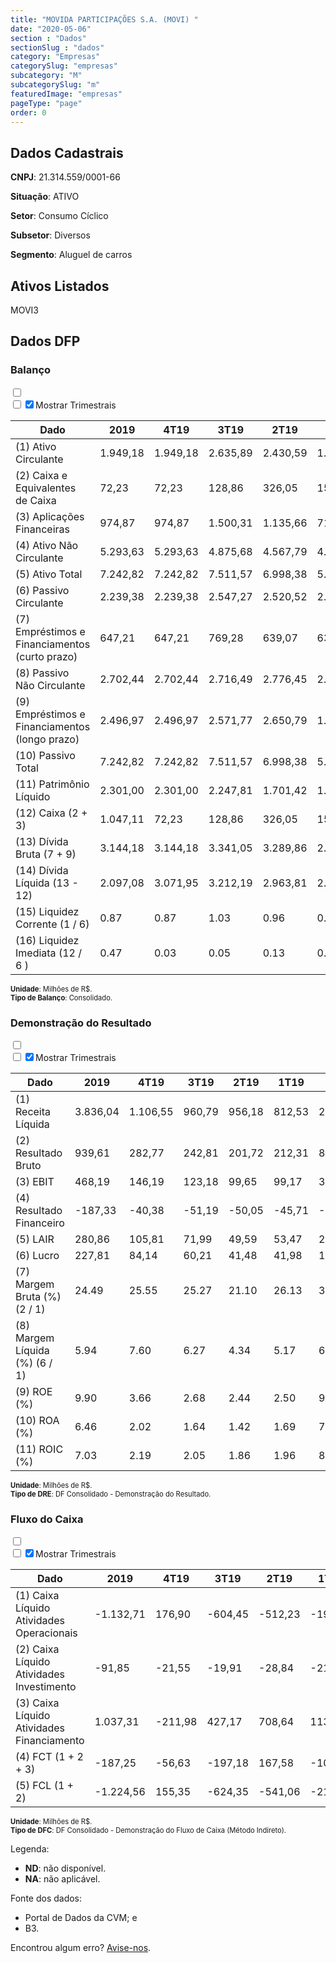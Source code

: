 ```yaml
---  
title: "MOVIDA PARTICIPAÇÕES S.A. (MOVI) "  
date: "2020-05-06"  
section : "Dados"  
sectionSlug : "dados"  
category: "Empresas"  
categorySlug: "empresas"  
subcategory: "M"  
subcategorySlug: "m"  
featuredImage: "empresas"  
pageType: "page"  
order: 0  
---
```



## Dados Cadastrais


**CNPJ**: 21.314.559/0001-66

**Situação**: ATIVO

**Setor**: Consumo Cíclico

**Subsetor**: Diversos

**Segmento**: Aluguel de carros


## Ativos Listados


MOVI3 


## Dados DFP

### Balanço
  
<input type='checkbox' class='toggleCommand' id='toggleBalanco' name='toggleBalanco'>  
<div class='filter-group-balanco'>  
<div class='check_button_balanco'>  
<label for='toggleBalanco'>  
<input type='checkbox' data-filter-col='trimBalanco'><input type='checkbox' data-filter-col='trimBalanco' checked><span>Mostrar Trimestrais</span>  
</label>  
</div>  
</div>  
<div class='overflow balancoTableWrapper'>  
<table class='balancoTable'>  
<thead>  
<tr>  
<th class='dataHeader fixedLeftColumn'>Dado</th>  
<th>2019</th>  
<th class='trimHeader' data-col='trimBalanco'>4T19</th>  
<th class='trimHeader' data-col='trimBalanco'>3T19</th>  
<th class='trimHeader' data-col='trimBalanco'>2T19</th>  
<th class='trimHeader' data-col='trimBalanco'>1T19</th>  
<th>2018</th>  
<th class='trimHeader' data-col='trimBalanco'>4T18</th>  
<th class='trimHeader' data-col='trimBalanco'>3T18</th>  
<th class='trimHeader' data-col='trimBalanco'>2T18</th>  
<th class='trimHeader' data-col='trimBalanco'>1T18</th>  
<th>2017</th>  
<th class='trimHeader' data-col='trimBalanco'>4T17</th>  
<th class='trimHeader' data-col='trimBalanco'>3T17</th>  
<th class='trimHeader' data-col='trimBalanco'>2T17</th>  
<th class='trimHeader' data-col='trimBalanco'>1T17</th>  
<th>2016</th>  
<th class='trimHeader' data-col='trimBalanco'>4T16</th>  
<th class='trimHeader' data-col='trimBalanco'>3T16</th>  
<th class='trimHeader' data-col='trimBalanco'>2T16</th>  
<th class='trimHeader' data-col='trimBalanco'>1T16</th>  
<th>2015</th>  
<th class='trimHeader' data-col='trimBalanco'>4T15</th>  
<th class='trimHeader' data-col='trimBalanco'>3T15</th>  
<th class='trimHeader' data-col='trimBalanco'>2T15</th>  
<th class='trimHeader' data-col='trimBalanco'>1T15</th>  
<th>2014</th>  
<th class='trimHeader' data-col='trimBalanco'>4T14</th>  
<th class='trimHeader' data-col='trimBalanco'>3T14</th>  
<th class='trimHeader' data-col='trimBalanco'>2T14</th>  
<th class='trimHeader' data-col='trimBalanco'>1T14</th>  
</tr>  
</thead>  
<tbody>  
<tr class='trContaAtivo'>  
<td class='leftAlignCell rowDescription fixedLeftColumn'>(1) Ativo Circulante</td>  
<td>1.949,18</td>  
<td data-col='trimBalanco' class='trimData'>1.949,18</td>  
<td data-col='trimBalanco' class='trimData'>2.635,89</td>  
<td data-col='trimBalanco' class='trimData'>2.430,59</td>  
<td data-col='trimBalanco' class='trimData'>1.759,67</td>  
<td>1.435,94</td>  
<td data-col='trimBalanco' class='trimData'>1.435,94</td>  
<td data-col='trimBalanco' class='trimData'>1.435,94</td>  
<td data-col='trimBalanco' class='trimData'>1.435,94</td>  
<td data-col='trimBalanco' class='trimData'>1.435,94</td>  
<td>1.161,34</td>  
<td data-col='trimBalanco' class='trimData'>1.161,34</td>  
<td data-col='trimBalanco' class='trimData'>1.161,34</td>  
<td data-col='trimBalanco' class='trimData'>1.161,34</td>  
<td data-col='trimBalanco' class='trimData'>1.062,26</td>  
<td>565,34</td>  
<td data-col='trimBalanco' class='trimData'>565,34</td>  
<td data-col='trimBalanco' class='trimData'>637,42</td>  
<td data-col='trimBalanco' class='trimData'>581,03</td>  
<td data-col='trimBalanco' class='trimData'>565,34</td>  
<td>782,05</td>  
<td data-col='trimBalanco' class='trimData'>777,77</td>  
<td data-col='trimBalanco' class='trimData'>782,05</td>  
<td data-col='trimBalanco' class='trimData'>777,77</td>  
<td data-col='trimBalanco' class='trimData'>283,31</td>  
<td>222,59</td>  
<td data-col='trimBalanco' class='trimData'>222,59</td>  
<td data-col='trimBalanco' class='trimData'>240,43</td>  
<td data-col='trimBalanco' class='trimData'>240,43</td>  
<td data-col='trimBalanco' class='trimData'>240,43</td>  
</tr>  
<tr class='trContaAtivo'>  
<td class='leftAlignCell rowDescription fixedLeftColumn'>(2) Caixa e Equivalentes de Caixa</td>  
<td>72,23</td>  
<td data-col='trimBalanco' class='trimData'>72,23</td>  
<td data-col='trimBalanco' class='trimData'>128,86</td>  
<td data-col='trimBalanco' class='trimData'>326,05</td>  
<td data-col='trimBalanco' class='trimData'>158,46</td>  
<td>259,48</td>  
<td data-col='trimBalanco' class='trimData'>259,48</td>  
<td data-col='trimBalanco' class='trimData'>259,48</td>  
<td data-col='trimBalanco' class='trimData'>259,48</td>  
<td data-col='trimBalanco' class='trimData'>259,48</td>  
<td>411,38</td>  
<td data-col='trimBalanco' class='trimData'>411,38</td>  
<td data-col='trimBalanco' class='trimData'>411,38</td>  
<td data-col='trimBalanco' class='trimData'>411,38</td>  
<td data-col='trimBalanco' class='trimData'>196,76</td>  
<td>53,58</td>  
<td data-col='trimBalanco' class='trimData'>53,58</td>  
<td data-col='trimBalanco' class='trimData'>65,35</td>  
<td data-col='trimBalanco' class='trimData'>73,02</td>  
<td data-col='trimBalanco' class='trimData'>53,58</td>  
<td>460,58</td>  
<td data-col='trimBalanco' class='trimData'>460,58</td>  
<td data-col='trimBalanco' class='trimData'>460,58</td>  
<td data-col='trimBalanco' class='trimData'>460,58</td>  
<td data-col='trimBalanco' class='trimData'>20,31</td>  
<td>15,54</td>  
<td data-col='trimBalanco' class='trimData'>15,54</td>  
<td data-col='trimBalanco' class='trimData'>15,54</td>  
<td data-col='trimBalanco' class='trimData'>15,54</td>  
<td data-col='trimBalanco' class='trimData'>15,54</td>  
</tr>  
<tr class='trContaAtivo'>  
<td class='leftAlignCell rowDescription fixedLeftColumn'>(3) Aplicações Financeiras</td>  
<td>974,87</td>  
<td data-col='trimBalanco' class='trimData'>974,87</td>  
<td data-col='trimBalanco' class='trimData'>1.500,31</td>  
<td data-col='trimBalanco' class='trimData'>1.135,66</td>  
<td data-col='trimBalanco' class='trimData'>711,20</td>  
<td>552,67</td>  
<td data-col='trimBalanco' class='trimData'>552,67</td>  
<td data-col='trimBalanco' class='trimData'>552,67</td>  
<td data-col='trimBalanco' class='trimData'>552,67</td>  
<td data-col='trimBalanco' class='trimData'>552,67</td>  
<td>372,23</td>  
<td data-col='trimBalanco' class='trimData'>372,23</td>  
<td data-col='trimBalanco' class='trimData'>372,23</td>  
<td data-col='trimBalanco' class='trimData'>372,23</td>  
<td data-col='trimBalanco' class='trimData'>379,53</td>  
<td>69,94</td>  
<td data-col='trimBalanco' class='trimData'>69,94</td>  
<td data-col='trimBalanco' class='trimData'>77,86</td>  
<td data-col='trimBalanco' class='trimData'>52,76</td>  
<td data-col='trimBalanco' class='trimData'>69,94</td>  
<td>23,34</td>  
<td data-col='trimBalanco' class='trimData'>23,34</td>  
<td data-col='trimBalanco' class='trimData'>23,34</td>  
<td data-col='trimBalanco' class='trimData'>23,34</td>  
<td data-col='trimBalanco' class='trimData'>32,18</td>  
<td>47,77</td>  
<td data-col='trimBalanco' class='trimData'>47,77</td>  
<td data-col='trimBalanco' class='trimData'>47,77</td>  
<td data-col='trimBalanco' class='trimData'>47,77</td>  
<td data-col='trimBalanco' class='trimData'>47,77</td>  
</tr>  
<tr class='trContaAtivo'>  
<td class='leftAlignCell rowDescription fixedLeftColumn'>(4) Ativo Não Circulante</td>  
<td>5.293,63</td>  
<td data-col='trimBalanco' class='trimData'>5.293,63</td>  
<td data-col='trimBalanco' class='trimData'>4.875,68</td>  
<td data-col='trimBalanco' class='trimData'>4.567,79</td>  
<td data-col='trimBalanco' class='trimData'>4.119,12</td>  
<td>3.756,36</td>  
<td data-col='trimBalanco' class='trimData'>3.756,36</td>  
<td data-col='trimBalanco' class='trimData'>3.756,36</td>  
<td data-col='trimBalanco' class='trimData'>3.756,36</td>  
<td data-col='trimBalanco' class='trimData'>3.756,36</td>  
<td>2.845,13</td>  
<td data-col='trimBalanco' class='trimData'>2.845,13</td>  
<td data-col='trimBalanco' class='trimData'>2.845,13</td>  
<td data-col='trimBalanco' class='trimData'>2.845,13</td>  
<td data-col='trimBalanco' class='trimData'>2.251,38</td>  
<td>2.224,38</td>  
<td data-col='trimBalanco' class='trimData'>2.224,38</td>  
<td data-col='trimBalanco' class='trimData'>1.926,14</td>  
<td data-col='trimBalanco' class='trimData'>1.901,09</td>  
<td data-col='trimBalanco' class='trimData'>2.224,38</td>  
<td>1.836,56</td>  
<td data-col='trimBalanco' class='trimData'>1.840,84</td>  
<td data-col='trimBalanco' class='trimData'>1.836,56</td>  
<td data-col='trimBalanco' class='trimData'>1.840,84</td>  
<td data-col='trimBalanco' class='trimData'>1.141,30</td>  
<td>1.132,57</td>  
<td data-col='trimBalanco' class='trimData'>1.132,57</td>  
<td data-col='trimBalanco' class='trimData'>1.132,57</td>  
<td data-col='trimBalanco' class='trimData'>1.132,57</td>  
<td data-col='trimBalanco' class='trimData'>1.132,57</td>  
</tr>  
<tr class='trContaAtivo'>  
<td class='leftAlignCell rowDescription fixedLeftColumn'>(5) Ativo Total</td>  
<td>7.242,82</td>  
<td data-col='trimBalanco' class='trimData'>7.242,82</td>  
<td data-col='trimBalanco' class='trimData'>7.511,57</td>  
<td data-col='trimBalanco' class='trimData'>6.998,38</td>  
<td data-col='trimBalanco' class='trimData'>5.878,79</td>  
<td>5.192,30</td>  
<td data-col='trimBalanco' class='trimData'>5.192,30</td>  
<td data-col='trimBalanco' class='trimData'>5.192,30</td>  
<td data-col='trimBalanco' class='trimData'>5.192,30</td>  
<td data-col='trimBalanco' class='trimData'>5.192,30</td>  
<td>4.006,47</td>  
<td data-col='trimBalanco' class='trimData'>4.006,47</td>  
<td data-col='trimBalanco' class='trimData'>4.006,47</td>  
<td data-col='trimBalanco' class='trimData'>4.006,47</td>  
<td data-col='trimBalanco' class='trimData'>3.313,64</td>  
<td>2.789,71</td>  
<td data-col='trimBalanco' class='trimData'>2.789,71</td>  
<td data-col='trimBalanco' class='trimData'>2.563,57</td>  
<td data-col='trimBalanco' class='trimData'>2.482,12</td>  
<td data-col='trimBalanco' class='trimData'>2.789,71</td>  
<td>2.618,61</td>  
<td data-col='trimBalanco' class='trimData'>2.618,61</td>  
<td data-col='trimBalanco' class='trimData'>2.618,61</td>  
<td data-col='trimBalanco' class='trimData'>2.618,61</td>  
<td data-col='trimBalanco' class='trimData'>1.424,62</td>  
<td>1.355,16</td>  
<td data-col='trimBalanco' class='trimData'>1.355,16</td>  
<td data-col='trimBalanco' class='trimData'>1.373,00</td>  
<td data-col='trimBalanco' class='trimData'>1.373,00</td>  
<td data-col='trimBalanco' class='trimData'>1.373,00</td>  
</tr>  
<tr class='trContaPassivo'>  
<td class='leftAlignCell rowDescription fixedLeftColumn'>(6) Passivo Circulante</td>  
<td>2.239,38</td>  
<td data-col='trimBalanco' class='trimData'>2.239,38</td>  
<td data-col='trimBalanco' class='trimData'>2.547,27</td>  
<td data-col='trimBalanco' class='trimData'>2.520,52</td>  
<td data-col='trimBalanco' class='trimData'>2.193,00</td>  
<td>1.642,88</td>  
<td data-col='trimBalanco' class='trimData'>1.642,88</td>  
<td data-col='trimBalanco' class='trimData'>1.642,88</td>  
<td data-col='trimBalanco' class='trimData'>1.642,88</td>  
<td data-col='trimBalanco' class='trimData'>1.642,88</td>  
<td>1.615,78</td>  
<td data-col='trimBalanco' class='trimData'>1.615,78</td>  
<td data-col='trimBalanco' class='trimData'>1.615,78</td>  
<td data-col='trimBalanco' class='trimData'>1.615,78</td>  
<td data-col='trimBalanco' class='trimData'>1.399,69</td>  
<td>1.497,20</td>  
<td data-col='trimBalanco' class='trimData'>1.497,20</td>  
<td data-col='trimBalanco' class='trimData'>1.244,92</td>  
<td data-col='trimBalanco' class='trimData'>1.026,66</td>  
<td data-col='trimBalanco' class='trimData'>1.497,20</td>  
<td>1.130,40</td>  
<td data-col='trimBalanco' class='trimData'>1.117,34</td>  
<td data-col='trimBalanco' class='trimData'>1.130,40</td>  
<td data-col='trimBalanco' class='trimData'>1.117,34</td>  
<td data-col='trimBalanco' class='trimData'>510,78</td>  
<td>554,24</td>  
<td data-col='trimBalanco' class='trimData'>554,24</td>  
<td data-col='trimBalanco' class='trimData'>572,08</td>  
<td data-col='trimBalanco' class='trimData'>572,08</td>  
<td data-col='trimBalanco' class='trimData'>572,08</td>  
</tr>  
<tr class='trContaPassivo'>  
<td class='leftAlignCell rowDescription fixedLeftColumn'>(7) Empréstimos e Financiamentos (curto prazo)</td>  
<td>647,21</td>  
<td data-col='trimBalanco' class='trimData'>647,21</td>  
<td data-col='trimBalanco' class='trimData'>769,28</td>  
<td data-col='trimBalanco' class='trimData'>639,07</td>  
<td data-col='trimBalanco' class='trimData'>637,17</td>  
<td>483,38</td>  
<td data-col='trimBalanco' class='trimData'>483,38</td>  
<td data-col='trimBalanco' class='trimData'>483,38</td>  
<td data-col='trimBalanco' class='trimData'>483,38</td>  
<td data-col='trimBalanco' class='trimData'>483,38</td>  
<td>823,63</td>  
<td data-col='trimBalanco' class='trimData'>823,63</td>  
<td data-col='trimBalanco' class='trimData'>823,63</td>  
<td data-col='trimBalanco' class='trimData'>823,63</td>  
<td data-col='trimBalanco' class='trimData'>611,97</td>  
<td>511,16</td>  
<td data-col='trimBalanco' class='trimData'>511,16</td>  
<td data-col='trimBalanco' class='trimData'>590,67</td>  
<td data-col='trimBalanco' class='trimData'>403,16</td>  
<td data-col='trimBalanco' class='trimData'>511,16</td>  
<td>715,51</td>  
<td data-col='trimBalanco' class='trimData'>702,44</td>  
<td data-col='trimBalanco' class='trimData'>715,51</td>  
<td data-col='trimBalanco' class='trimData'>702,44</td>  
<td data-col='trimBalanco' class='trimData'>81,92</td>  
<td>384,46</td>  
<td data-col='trimBalanco' class='trimData'>384,46</td>  
<td data-col='trimBalanco' class='trimData'>75,81</td>  
<td data-col='trimBalanco' class='trimData'>75,81</td>  
<td data-col='trimBalanco' class='trimData'>75,81</td>  
</tr>  
<tr class='trContaPassivo'>  
<td class='leftAlignCell rowDescription fixedLeftColumn'>(8) Passivo Não Circulante</td>  
<td>2.702,44</td>  
<td data-col='trimBalanco' class='trimData'>2.702,44</td>  
<td data-col='trimBalanco' class='trimData'>2.716,49</td>  
<td data-col='trimBalanco' class='trimData'>2.776,45</td>  
<td data-col='trimBalanco' class='trimData'>2.004,97</td>  
<td>1.890,58</td>  
<td data-col='trimBalanco' class='trimData'>1.890,58</td>  
<td data-col='trimBalanco' class='trimData'>1.890,58</td>  
<td data-col='trimBalanco' class='trimData'>1.890,58</td>  
<td data-col='trimBalanco' class='trimData'>1.890,58</td>  
<td>1.105,85</td>  
<td data-col='trimBalanco' class='trimData'>1.105,85</td>  
<td data-col='trimBalanco' class='trimData'>1.105,85</td>  
<td data-col='trimBalanco' class='trimData'>1.105,85</td>  
<td data-col='trimBalanco' class='trimData'>665,05</td>  
<td>570,75</td>  
<td data-col='trimBalanco' class='trimData'>570,75</td>  
<td data-col='trimBalanco' class='trimData'>559,33</td>  
<td data-col='trimBalanco' class='trimData'>679,68</td>  
<td data-col='trimBalanco' class='trimData'>570,75</td>  
<td>693,72</td>  
<td data-col='trimBalanco' class='trimData'>706,78</td>  
<td data-col='trimBalanco' class='trimData'>693,72</td>  
<td data-col='trimBalanco' class='trimData'>706,78</td>  
<td data-col='trimBalanco' class='trimData'>196,60</td>  
<td>173,04</td>  
<td data-col='trimBalanco' class='trimData'>173,04</td>  
<td data-col='trimBalanco' class='trimData'>173,04</td>  
<td data-col='trimBalanco' class='trimData'>173,04</td>  
<td data-col='trimBalanco' class='trimData'>173,04</td>  
</tr>  
<tr class='trContaPassivo'>  
<td class='leftAlignCell rowDescription fixedLeftColumn'>(9) Empréstimos e Financiamentos (longo prazo)</td>  
<td>2.496,97</td>  
<td data-col='trimBalanco' class='trimData'>2.496,97</td>  
<td data-col='trimBalanco' class='trimData'>2.571,77</td>  
<td data-col='trimBalanco' class='trimData'>2.650,79</td>  
<td data-col='trimBalanco' class='trimData'>1.887,60</td>  
<td>1.782,55</td>  
<td data-col='trimBalanco' class='trimData'>1.782,55</td>  
<td data-col='trimBalanco' class='trimData'>1.782,55</td>  
<td data-col='trimBalanco' class='trimData'>1.782,55</td>  
<td data-col='trimBalanco' class='trimData'>1.782,55</td>  
<td>1.037,41</td>  
<td data-col='trimBalanco' class='trimData'>1.037,41</td>  
<td data-col='trimBalanco' class='trimData'>1.037,41</td>  
<td data-col='trimBalanco' class='trimData'>1.037,41</td>  
<td data-col='trimBalanco' class='trimData'>615,41</td>  
<td>529,03</td>  
<td data-col='trimBalanco' class='trimData'>529,03</td>  
<td data-col='trimBalanco' class='trimData'>512,91</td>  
<td data-col='trimBalanco' class='trimData'>526,70</td>  
<td data-col='trimBalanco' class='trimData'>529,03</td>  
<td>558,50</td>  
<td data-col='trimBalanco' class='trimData'>557,38</td>  
<td data-col='trimBalanco' class='trimData'>558,50</td>  
<td data-col='trimBalanco' class='trimData'>557,38</td>  
<td data-col='trimBalanco' class='trimData'>174,42</td>  
<td>155,91</td>  
<td data-col='trimBalanco' class='trimData'>155,91</td>  
<td data-col='trimBalanco' class='trimData'>155,91</td>  
<td data-col='trimBalanco' class='trimData'>155,91</td>  
<td data-col='trimBalanco' class='trimData'>155,91</td>  
</tr>  
<tr class='trContaPassivo'>  
<td class='leftAlignCell rowDescription fixedLeftColumn'>(10) Passivo Total</td>  
<td>7.242,82</td>  
<td data-col='trimBalanco' class='trimData'>7.242,82</td>  
<td data-col='trimBalanco' class='trimData'>7.511,57</td>  
<td data-col='trimBalanco' class='trimData'>6.998,38</td>  
<td data-col='trimBalanco' class='trimData'>5.878,79</td>  
<td>5.192,30</td>  
<td data-col='trimBalanco' class='trimData'>5.192,30</td>  
<td data-col='trimBalanco' class='trimData'>5.192,30</td>  
<td data-col='trimBalanco' class='trimData'>5.192,30</td>  
<td data-col='trimBalanco' class='trimData'>5.192,30</td>  
<td>4.006,47</td>  
<td data-col='trimBalanco' class='trimData'>4.006,47</td>  
<td data-col='trimBalanco' class='trimData'>4.006,47</td>  
<td data-col='trimBalanco' class='trimData'>4.006,47</td>  
<td data-col='trimBalanco' class='trimData'>3.313,64</td>  
<td>2.789,71</td>  
<td data-col='trimBalanco' class='trimData'>2.789,71</td>  
<td data-col='trimBalanco' class='trimData'>2.563,57</td>  
<td data-col='trimBalanco' class='trimData'>2.482,12</td>  
<td data-col='trimBalanco' class='trimData'>2.789,71</td>  
<td>2.618,61</td>  
<td data-col='trimBalanco' class='trimData'>2.618,61</td>  
<td data-col='trimBalanco' class='trimData'>2.618,61</td>  
<td data-col='trimBalanco' class='trimData'>2.618,61</td>  
<td data-col='trimBalanco' class='trimData'>1.424,62</td>  
<td>1.355,16</td>  
<td data-col='trimBalanco' class='trimData'>1.355,16</td>  
<td data-col='trimBalanco' class='trimData'>1.373,00</td>  
<td data-col='trimBalanco' class='trimData'>1.373,00</td>  
<td data-col='trimBalanco' class='trimData'>1.373,00</td>  
</tr>  
<tr class='trContaPassivo'>  
<td class='leftAlignCell rowDescription fixedLeftColumn'>(11) Patrimônio Líquido</td>  
<td>2.301,00</td>  
<td data-col='trimBalanco' class='trimData'>2.301,00</td>  
<td data-col='trimBalanco' class='trimData'>2.247,81</td>  
<td data-col='trimBalanco' class='trimData'>1.701,42</td>  
<td data-col='trimBalanco' class='trimData'>1.680,83</td>  
<td>1.658,84</td>  
<td data-col='trimBalanco' class='trimData'>1.658,84</td>  
<td data-col='trimBalanco' class='trimData'>1.658,84</td>  
<td data-col='trimBalanco' class='trimData'>1.658,84</td>  
<td data-col='trimBalanco' class='trimData'>1.658,84</td>  
<td>1.284,84</td>  
<td data-col='trimBalanco' class='trimData'>1.284,84</td>  
<td data-col='trimBalanco' class='trimData'>1.284,84</td>  
<td data-col='trimBalanco' class='trimData'>1.284,84</td>  
<td data-col='trimBalanco' class='trimData'>1.248,90</td>  
<td>721,76</td>  
<td data-col='trimBalanco' class='trimData'>721,76</td>  
<td data-col='trimBalanco' class='trimData'>759,32</td>  
<td data-col='trimBalanco' class='trimData'>775,78</td>  
<td data-col='trimBalanco' class='trimData'>721,76</td>  
<td>794,49</td>  
<td data-col='trimBalanco' class='trimData'>794,49</td>  
<td data-col='trimBalanco' class='trimData'>794,49</td>  
<td data-col='trimBalanco' class='trimData'>794,49</td>  
<td data-col='trimBalanco' class='trimData'>717,24</td>  
<td>627,88</td>  
<td data-col='trimBalanco' class='trimData'>627,88</td>  
<td data-col='trimBalanco' class='trimData'>627,88</td>  
<td data-col='trimBalanco' class='trimData'>627,88</td>  
<td data-col='trimBalanco' class='trimData'>627,88</td>  
</tr>  
<tr>  
<td class='leftAlignCell rowDescription fixedLeftColumn'>(12) Caixa (2 + 3)</td>  
<td class='positiveNumber'>1.047,11</td>  
<td class='positiveNumber trimData' data-col='trimBalanco'>72,23</td>  
<td class='positiveNumber trimData' data-col='trimBalanco'>128,86</td>  
<td class='positiveNumber trimData' data-col='trimBalanco'>326,05</td>  
<td class='positiveNumber trimData' data-col='trimBalanco'>158,46</td>  
<td class='positiveNumber'>812,15</td>  
<td class='positiveNumber trimData' data-col='trimBalanco'>259,48</td>  
<td class='positiveNumber trimData' data-col='trimBalanco'>259,48</td>  
<td class='positiveNumber trimData' data-col='trimBalanco'>259,48</td>  
<td class='positiveNumber trimData' data-col='trimBalanco'>259,48</td>  
<td class='positiveNumber'>783,61</td>  
<td class='positiveNumber trimData' data-col='trimBalanco'>411,38</td>  
<td class='positiveNumber trimData' data-col='trimBalanco'>411,38</td>  
<td class='positiveNumber trimData' data-col='trimBalanco'>411,38</td>  
<td class='positiveNumber trimData' data-col='trimBalanco'>196,76</td>  
<td class='positiveNumber'>123,51</td>  
<td class='positiveNumber trimData' data-col='trimBalanco'>53,58</td>  
<td class='positiveNumber trimData' data-col='trimBalanco'>65,35</td>  
<td class='positiveNumber trimData' data-col='trimBalanco'>73,02</td>  
<td class='positiveNumber trimData' data-col='trimBalanco'>53,58</td>  
<td class='positiveNumber'>483,92</td>  
<td class='positiveNumber trimData' data-col='trimBalanco'>460,58</td>  
<td class='positiveNumber trimData' data-col='trimBalanco'>460,58</td>  
<td class='positiveNumber trimData' data-col='trimBalanco'>460,58</td>  
<td class='positiveNumber trimData' data-col='trimBalanco'>20,31</td>  
<td class='positiveNumber'>63,31</td>  
<td class='positiveNumber trimData' data-col='trimBalanco'>15,54</td>  
<td class='positiveNumber trimData' data-col='trimBalanco'>15,54</td>  
<td class='positiveNumber trimData' data-col='trimBalanco'>15,54</td>  
<td class='positiveNumber trimData' data-col='trimBalanco'>15,54</td>  
</tr>  
<tr class='trDividaBruta'>  
<td class='leftAlignCell rowDescription fixedLeftColumn'>(13) Dívida Bruta (7 + 9)</td>  
<td class='negativeNumber'>3.144,18</td>  
<td class='negativeNumber trimData' data-col='trimBalanco'>3.144,18</td>  
<td class='negativeNumber trimData' data-col='trimBalanco'>3.341,05</td>  
<td class='negativeNumber trimData' data-col='trimBalanco'>3.289,86</td>  
<td class='negativeNumber trimData' data-col='trimBalanco'>2.524,77</td>  
<td class='negativeNumber'>2.265,93</td>  
<td class='negativeNumber trimData' data-col='trimBalanco'>2.265,93</td>  
<td class='negativeNumber trimData' data-col='trimBalanco'>2.265,93</td>  
<td class='negativeNumber trimData' data-col='trimBalanco'>2.265,93</td>  
<td class='negativeNumber trimData' data-col='trimBalanco'>2.265,93</td>  
<td class='negativeNumber'>1.861,04</td>  
<td class='negativeNumber trimData' data-col='trimBalanco'>1.861,04</td>  
<td class='negativeNumber trimData' data-col='trimBalanco'>1.861,04</td>  
<td class='negativeNumber trimData' data-col='trimBalanco'>1.861,04</td>  
<td class='negativeNumber trimData' data-col='trimBalanco'>1.227,39</td>  
<td class='negativeNumber'>1.040,19</td>  
<td class='negativeNumber trimData' data-col='trimBalanco'>1.040,19</td>  
<td class='negativeNumber trimData' data-col='trimBalanco'>1.103,58</td>  
<td class='negativeNumber trimData' data-col='trimBalanco'>929,86</td>  
<td class='negativeNumber trimData' data-col='trimBalanco'>1.040,19</td>  
<td class='negativeNumber'>1.274,01</td>  
<td class='negativeNumber trimData' data-col='trimBalanco'>1.259,82</td>  
<td class='negativeNumber trimData' data-col='trimBalanco'>1.274,01</td>  
<td class='negativeNumber trimData' data-col='trimBalanco'>1.259,82</td>  
<td class='negativeNumber trimData' data-col='trimBalanco'>256,35</td>  
<td class='negativeNumber'>540,37</td>  
<td class='negativeNumber trimData' data-col='trimBalanco'>540,37</td>  
<td class='negativeNumber trimData' data-col='trimBalanco'>231,72</td>  
<td class='negativeNumber trimData' data-col='trimBalanco'>231,72</td>  
<td class='negativeNumber trimData' data-col='trimBalanco'>231,72</td>  
</tr>  
<tr>  
<td class='leftAlignCell rowDescription fixedLeftColumn'>(14) Dívida Líquida  (13 - 12)</td>  
<td class='negativeNumber'>2.097,08</td>  
<td class='negativeNumber trimData' data-col='trimBalanco'>3.071,95</td>  
<td class='negativeNumber trimData' data-col='trimBalanco'>3.212,19</td>  
<td class='negativeNumber trimData' data-col='trimBalanco'>2.963,81</td>  
<td class='negativeNumber trimData' data-col='trimBalanco'>2.366,31</td>  
<td class='negativeNumber'>1.453,78</td>  
<td class='negativeNumber trimData' data-col='trimBalanco'>2.006,45</td>  
<td class='negativeNumber trimData' data-col='trimBalanco'>2.006,45</td>  
<td class='negativeNumber trimData' data-col='trimBalanco'>2.006,45</td>  
<td class='negativeNumber trimData' data-col='trimBalanco'>2.006,45</td>  
<td class='negativeNumber'>1.077,43</td>  
<td class='negativeNumber trimData' data-col='trimBalanco'>1.449,66</td>  
<td class='negativeNumber trimData' data-col='trimBalanco'>1.449,66</td>  
<td class='negativeNumber trimData' data-col='trimBalanco'>1.449,66</td>  
<td class='negativeNumber trimData' data-col='trimBalanco'>1.030,63</td>  
<td class='negativeNumber'>916,67</td>  
<td class='negativeNumber trimData' data-col='trimBalanco'>986,61</td>  
<td class='negativeNumber trimData' data-col='trimBalanco'>1.038,24</td>  
<td class='negativeNumber trimData' data-col='trimBalanco'>856,84</td>  
<td class='negativeNumber trimData' data-col='trimBalanco'>986,61</td>  
<td class='negativeNumber'>790,09</td>  
<td class='negativeNumber trimData' data-col='trimBalanco'>799,24</td>  
<td class='negativeNumber trimData' data-col='trimBalanco'>813,43</td>  
<td class='negativeNumber trimData' data-col='trimBalanco'>799,24</td>  
<td class='negativeNumber trimData' data-col='trimBalanco'>236,03</td>  
<td class='negativeNumber'>477,06</td>  
<td class='negativeNumber trimData' data-col='trimBalanco'>524,83</td>  
<td class='negativeNumber trimData' data-col='trimBalanco'>216,18</td>  
<td class='negativeNumber trimData' data-col='trimBalanco'>216,18</td>  
<td class='negativeNumber trimData' data-col='trimBalanco'>216,18</td>  
</tr>  
<tr>  
<td class='leftAlignCell rowDescription fixedLeftColumn'>(15) Liquidez Corrente (1 / 6)</td>  
<td>0.87</td>  
<td data-col='trimBalanco' class='trimData'>0.87</td>  
<td data-col='trimBalanco' class='trimData'>1.03</td>  
<td data-col='trimBalanco' class='trimData'>0.96</td>  
<td data-col='trimBalanco' class='trimData'>0.80</td>  
<td>0.87</td>  
<td data-col='trimBalanco' class='trimData'>0.87</td>  
<td data-col='trimBalanco' class='trimData'>0.87</td>  
<td data-col='trimBalanco' class='trimData'>0.87</td>  
<td data-col='trimBalanco' class='trimData'>0.87</td>  
<td>0.72</td>  
<td data-col='trimBalanco' class='trimData'>0.72</td>  
<td data-col='trimBalanco' class='trimData'>0.72</td>  
<td data-col='trimBalanco' class='trimData'>0.72</td>  
<td data-col='trimBalanco' class='trimData'>0.76</td>  
<td>0.38</td>  
<td data-col='trimBalanco' class='trimData'>0.38</td>  
<td data-col='trimBalanco' class='trimData'>0.51</td>  
<td data-col='trimBalanco' class='trimData'>0.57</td>  
<td data-col='trimBalanco' class='trimData'>0.38</td>  
<td>0.69</td>  
<td data-col='trimBalanco' class='trimData'>0.70</td>  
<td data-col='trimBalanco' class='trimData'>0.69</td>  
<td data-col='trimBalanco' class='trimData'>0.70</td>  
<td data-col='trimBalanco' class='trimData'>0.55</td>  
<td>0.40</td>  
<td data-col='trimBalanco' class='trimData'>0.40</td>  
<td data-col='trimBalanco' class='trimData'>0.42</td>  
<td data-col='trimBalanco' class='trimData'>0.42</td>  
<td data-col='trimBalanco' class='trimData'>0.42</td>  
</tr>  
<tr>  
<td class='leftAlignCell rowDescription fixedLeftColumn'>(16) Liquidez Imediata  (12 / 6 )</td>  
<td>0.47</td>  
<td data-col='trimBalanco' class='trimData'>0.03</td>  
<td data-col='trimBalanco' class='trimData'>0.05</td>  
<td data-col='trimBalanco' class='trimData'>0.13</td>  
<td data-col='trimBalanco' class='trimData'>0.07</td>  
<td>0.49</td>  
<td data-col='trimBalanco' class='trimData'>0.16</td>  
<td data-col='trimBalanco' class='trimData'>0.16</td>  
<td data-col='trimBalanco' class='trimData'>0.16</td>  
<td data-col='trimBalanco' class='trimData'>0.16</td>  
<td>0.48</td>  
<td data-col='trimBalanco' class='trimData'>0.25</td>  
<td data-col='trimBalanco' class='trimData'>0.25</td>  
<td data-col='trimBalanco' class='trimData'>0.25</td>  
<td data-col='trimBalanco' class='trimData'>0.14</td>  
<td>0.08</td>  
<td data-col='trimBalanco' class='trimData'>0.04</td>  
<td data-col='trimBalanco' class='trimData'>0.05</td>  
<td data-col='trimBalanco' class='trimData'>0.07</td>  
<td data-col='trimBalanco' class='trimData'>0.04</td>  
<td>0.43</td>  
<td data-col='trimBalanco' class='trimData'>0.41</td>  
<td data-col='trimBalanco' class='trimData'>0.41</td>  
<td data-col='trimBalanco' class='trimData'>0.41</td>  
<td data-col='trimBalanco' class='trimData'>0.04</td>  
<td>0.11</td>  
<td data-col='trimBalanco' class='trimData'>0.03</td>  
<td data-col='trimBalanco' class='trimData'>0.03</td>  
<td data-col='trimBalanco' class='trimData'>0.03</td>  
<td data-col='trimBalanco' class='trimData'>0.03</td>  
</tr>  
</tbody>  
</table>  
</div>  
<p style='font-size:0.7rem; margin:0px;'><strong>Unidade</strong>: Milhões de R$.</p>  
<p style='font-size:0.7rem; margin:0px;'><strong>Tipo de Balanço</strong>: Consolidado.</p>


### Demonstração do Resultado
  
<input type='checkbox' class='toggleCommand' id='toggleDRE' name='toggleDRE'>  
<div class='filter-group-dre'>  
<div class='check_button_dre'>  
<label for='toggleDRE'>  
<input type='checkbox' data-filter-col='trimDRE'><input type='checkbox' data-filter-col='trimDRE' checked><span>Mostrar Trimestrais</span>  
</label>  
</div>  
</div>  
<div class='overflow balancoTableWrapper'>  
<table class='balancoTable'>  
<thead>  
<tr>  
<th class='dataHeader fixedLeftColumn'>Dado</th>  
<th>2019</th>  
<th class='trimHeader' data-col='trimDRE'>4T19</th>  
<th class='trimHeader' data-col='trimDRE'>3T19</th>  
<th class='trimHeader' data-col='trimDRE'>2T19</th>  
<th class='trimHeader' data-col='trimDRE'>1T19</th>  
<th>2018</th>  
<th class='trimHeader' data-col='trimDRE'>4T18</th>  
<th class='trimHeader' data-col='trimDRE'>3T18</th>  
<th class='trimHeader' data-col='trimDRE'>2T18</th>  
<th class='trimHeader' data-col='trimDRE'>1T18</th>  
<th>2017</th>  
<th class='trimHeader' data-col='trimDRE'>4T17</th>  
<th class='trimHeader' data-col='trimDRE'>3T17</th>  
<th class='trimHeader' data-col='trimDRE'>2T17</th>  
<th class='trimHeader' data-col='trimDRE'>1T17</th>  
<th>2016</th>  
<th class='trimHeader' data-col='trimDRE'>4T16</th>  
<th class='trimHeader' data-col='trimDRE'>3T16</th>  
<th class='trimHeader' data-col='trimDRE'>2T16</th>  
<th class='trimHeader' data-col='trimDRE'>1T16</th>  
<th>2015</th>  
<th class='trimHeader' data-col='trimDRE'>4T15</th>  
<th class='trimHeader' data-col='trimDRE'>3T15</th>  
<th class='trimHeader' data-col='trimDRE'>2T15</th>  
<th class='trimHeader' data-col='trimDRE'>1T15</th>  
<th>2014</th>  
<th class='trimHeader' data-col='trimDRE'>4T14</th>  
<th class='trimHeader' data-col='trimDRE'>3T14</th>  
<th class='trimHeader' data-col='trimDRE'>2T14</th>  
<th class='trimHeader' data-col='trimDRE'>1T14</th>  
</tr>  
</thead>  
<tbody>  
<tr class='trDRE'>  
<td class='leftAlignCell rowDescription fixedLeftColumn'>(1) Receita Líquida</td>  
<td>3.836,04</td>  
<td data-col='trimDRE' class='trimData' >1.106,55</td>  
<td data-col='trimDRE' class='trimData' >960,79</td>  
<td data-col='trimDRE' class='trimData' >956,18</td>  
<td data-col='trimDRE' class='trimData' >812,53</td>  
<td>2.538,60</td>  
<td data-col='trimDRE' class='trimData' >713,04</td>  
<td data-col='trimDRE' class='trimData' >611,54</td>  
<td data-col='trimDRE' class='trimData' >609,86</td>  
<td data-col='trimDRE' class='trimData' >604,15</td>  
<td>2.467,98</td>  
<td data-col='trimDRE' class='trimData' >586,66</td>  
<td data-col='trimDRE' class='trimData' >675,70</td>  
<td data-col='trimDRE' class='trimData' >590,50</td>  
<td data-col='trimDRE' class='trimData' >615,11</td>  
<td>1.830,61</td>  
<td data-col='trimDRE' class='trimData' >477,38</td>  
<td data-col='trimDRE' class='trimData' >482,38</td>  
<td data-col='trimDRE' class='trimData' >465,32</td>  
<td data-col='trimDRE' class='trimData' >405,53</td>  
<td>1.213,50</td>  
<td data-col='trimDRE' class='trimData' >333,64</td>  
<td data-col='trimDRE' class='trimData' >350,75</td>  
<td data-col='trimDRE' class='trimData' >300,70</td>  
<td data-col='trimDRE' class='trimData' >228,41</td>  
<td>55,26</td>  
<td data-col='trimDRE' class='trimData' >55,26</td>  
<td data-col='trimDRE' class='trimData' >0,00</td>  
<td data-col='trimDRE' class='trimData' >0,00</td>  
<td data-col='trimDRE' class='trimData' >0,00</td>  
</tr>  
<tr class='trDRE'>  
<td class='leftAlignCell rowDescription fixedLeftColumn'>(2) Resultado Bruto</td>  
<td class='positiveNumberGreen'>939,61</td>  
<td data-col='trimDRE' class='trimData positiveNumberGreen' >282,77</td>  
<td data-col='trimDRE' class='trimData positiveNumberGreen' >242,81</td>  
<td data-col='trimDRE' class='trimData positiveNumberGreen' >201,72</td>  
<td data-col='trimDRE' class='trimData positiveNumberGreen' >212,31</td>  
<td class='positiveNumberGreen'>806,64</td>  
<td data-col='trimDRE' class='trimData positiveNumberGreen' >219,47</td>  
<td data-col='trimDRE' class='trimData positiveNumberGreen' >204,54</td>  
<td data-col='trimDRE' class='trimData positiveNumberGreen' >200,12</td>  
<td data-col='trimDRE' class='trimData positiveNumberGreen' >182,51</td>  
<td class='positiveNumberGreen'>644,87</td>  
<td data-col='trimDRE' class='trimData positiveNumberGreen' >166,40</td>  
<td data-col='trimDRE' class='trimData positiveNumberGreen' >160,12</td>  
<td data-col='trimDRE' class='trimData positiveNumberGreen' >149,95</td>  
<td data-col='trimDRE' class='trimData positiveNumberGreen' >168,40</td>  
<td class='positiveNumberGreen'>444,26</td>  
<td data-col='trimDRE' class='trimData positiveNumberGreen' >118,80</td>  
<td data-col='trimDRE' class='trimData positiveNumberGreen' >120,64</td>  
<td data-col='trimDRE' class='trimData positiveNumberGreen' >101,91</td>  
<td data-col='trimDRE' class='trimData positiveNumberGreen' >102,91</td>  
<td class='positiveNumberGreen'>265,31</td>  
<td data-col='trimDRE' class='trimData positiveNumberGreen' >58,37</td>  
<td data-col='trimDRE' class='trimData positiveNumberGreen' >77,33</td>  
<td data-col='trimDRE' class='trimData positiveNumberGreen' >59,59</td>  
<td data-col='trimDRE' class='trimData positiveNumberGreen' >70,04</td>  
<td class='positiveNumberGreen'>18,88</td>  
<td data-col='trimDRE' class='trimData positiveNumberGreen' >18,88</td>  
<td data-col='trimDRE' class='trimData negativeNumber' >0,00</td>  
<td data-col='trimDRE' class='trimData negativeNumber' >0,00</td>  
<td data-col='trimDRE' class='trimData negativeNumber' >0,00</td>  
</tr>  
<tr class='trDRE'>  
<td class='leftAlignCell rowDescription fixedLeftColumn'>(3) EBIT</td>  
<td class='positiveNumberGreen'>468,19</td>  
<td data-col='trimDRE' class='trimData positiveNumberGreen' >146,19</td>  
<td data-col='trimDRE' class='trimData positiveNumberGreen' >123,18</td>  
<td data-col='trimDRE' class='trimData positiveNumberGreen' >99,65</td>  
<td data-col='trimDRE' class='trimData positiveNumberGreen' >99,17</td>  
<td class='positiveNumberGreen'>379,73</td>  
<td data-col='trimDRE' class='trimData positiveNumberGreen' >107,25</td>  
<td data-col='trimDRE' class='trimData positiveNumberGreen' >91,00</td>  
<td data-col='trimDRE' class='trimData positiveNumberGreen' >98,16</td>  
<td data-col='trimDRE' class='trimData positiveNumberGreen' >83,32</td>  
<td class='positiveNumberGreen'>252,11</td>  
<td data-col='trimDRE' class='trimData positiveNumberGreen' >65,78</td>  
<td data-col='trimDRE' class='trimData positiveNumberGreen' >65,36</td>  
<td data-col='trimDRE' class='trimData positiveNumberGreen' >53,27</td>  
<td data-col='trimDRE' class='trimData positiveNumberGreen' >67,68</td>  
<td class='positiveNumberGreen'>191,28</td>  
<td data-col='trimDRE' class='trimData positiveNumberGreen' >43,05</td>  
<td data-col='trimDRE' class='trimData positiveNumberGreen' >53,49</td>  
<td data-col='trimDRE' class='trimData positiveNumberGreen' >42,19</td>  
<td data-col='trimDRE' class='trimData positiveNumberGreen' >52,55</td>  
<td class='positiveNumberGreen'>152,02</td>  
<td data-col='trimDRE' class='trimData positiveNumberGreen' >22,07</td>  
<td data-col='trimDRE' class='trimData positiveNumberGreen' >47,32</td>  
<td data-col='trimDRE' class='trimData positiveNumberGreen' >34,91</td>  
<td data-col='trimDRE' class='trimData positiveNumberGreen' >47,72</td>  
<td class='positiveNumberGreen'>8,58</td>  
<td data-col='trimDRE' class='trimData positiveNumberGreen' >8,58</td>  
<td data-col='trimDRE' class='trimData negativeNumber' >0,00</td>  
<td data-col='trimDRE' class='trimData negativeNumber' >0,00</td>  
<td data-col='trimDRE' class='trimData negativeNumber' >0,00</td>  
</tr>  
<tr class='trDRE'>  
<td class='leftAlignCell rowDescription fixedLeftColumn'>(4) Resultado Financeiro</td>  
<td class='negativeNumber'>-187,33</td>  
<td data-col='trimDRE' class='trimData negativeNumber' >-40,38</td>  
<td data-col='trimDRE' class='trimData negativeNumber' >-51,19</td>  
<td data-col='trimDRE' class='trimData negativeNumber' >-50,05</td>  
<td data-col='trimDRE' class='trimData negativeNumber' >-45,71</td>  
<td class='negativeNumber'>-172,78</td>  
<td data-col='trimDRE' class='trimData negativeNumber' >-44,84</td>  
<td data-col='trimDRE' class='trimData negativeNumber' >-41,57</td>  
<td data-col='trimDRE' class='trimData negativeNumber' >-40,91</td>  
<td data-col='trimDRE' class='trimData negativeNumber' >-45,47</td>  
<td class='negativeNumber'>-161,79</td>  
<td data-col='trimDRE' class='trimData negativeNumber' >-46,00</td>  
<td data-col='trimDRE' class='trimData negativeNumber' >-43,77</td>  
<td data-col='trimDRE' class='trimData negativeNumber' >-35,67</td>  
<td data-col='trimDRE' class='trimData negativeNumber' >-36,36</td>  
<td class='negativeNumber'>-141,92</td>  
<td data-col='trimDRE' class='trimData negativeNumber' >-41,45</td>  
<td data-col='trimDRE' class='trimData negativeNumber' >-34,93</td>  
<td data-col='trimDRE' class='trimData negativeNumber' >-33,27</td>  
<td data-col='trimDRE' class='trimData negativeNumber' >-32,27</td>  
<td class='negativeNumber'>-79,53</td>  
<td data-col='trimDRE' class='trimData negativeNumber' >-24,20</td>  
<td data-col='trimDRE' class='trimData negativeNumber' >-28,02</td>  
<td data-col='trimDRE' class='trimData negativeNumber' >-15,52</td>  
<td data-col='trimDRE' class='trimData negativeNumber' >-11,80</td>  
<td class='negativeNumber'>-4,96</td>  
<td data-col='trimDRE' class='trimData negativeNumber' >-4,96</td>  
<td data-col='trimDRE' class='trimData negativeNumber' >0,00</td>  
<td data-col='trimDRE' class='trimData negativeNumber' >0,00</td>  
<td data-col='trimDRE' class='trimData negativeNumber' >0,00</td>  
</tr>  
<tr class='trDRE'>  
<td class='leftAlignCell rowDescription fixedLeftColumn'>(5) LAIR</td>  
<td class='positiveNumberGreen'>280,86</td>  
<td data-col='trimDRE' class='trimData positiveNumberGreen' >105,81</td>  
<td data-col='trimDRE' class='trimData positiveNumberGreen' >71,99</td>  
<td data-col='trimDRE' class='trimData positiveNumberGreen' >49,59</td>  
<td data-col='trimDRE' class='trimData positiveNumberGreen' >53,47</td>  
<td class='positiveNumberGreen'>206,94</td>  
<td data-col='trimDRE' class='trimData positiveNumberGreen' >62,41</td>  
<td data-col='trimDRE' class='trimData positiveNumberGreen' >49,43</td>  
<td data-col='trimDRE' class='trimData positiveNumberGreen' >57,25</td>  
<td data-col='trimDRE' class='trimData positiveNumberGreen' >37,85</td>  
<td class='positiveNumberGreen'>90,31</td>  
<td data-col='trimDRE' class='trimData positiveNumberGreen' >19,79</td>  
<td data-col='trimDRE' class='trimData positiveNumberGreen' >21,59</td>  
<td data-col='trimDRE' class='trimData positiveNumberGreen' >17,61</td>  
<td data-col='trimDRE' class='trimData positiveNumberGreen' >31,32</td>  
<td class='positiveNumberGreen'>49,36</td>  
<td data-col='trimDRE' class='trimData positiveNumberGreen' >1,60</td>  
<td data-col='trimDRE' class='trimData positiveNumberGreen' >18,57</td>  
<td data-col='trimDRE' class='trimData positiveNumberGreen' >8,91</td>  
<td data-col='trimDRE' class='trimData positiveNumberGreen' >20,28</td>  
<td class='positiveNumberGreen'>72,49</td>  
<td data-col='trimDRE' class='trimData negativeNumber' >-2,13</td>  
<td data-col='trimDRE' class='trimData positiveNumberGreen' >19,30</td>  
<td data-col='trimDRE' class='trimData positiveNumberGreen' >19,40</td>  
<td data-col='trimDRE' class='trimData positiveNumberGreen' >35,92</td>  
<td class='positiveNumberGreen'>3,62</td>  
<td data-col='trimDRE' class='trimData positiveNumberGreen' >3,62</td>  
<td data-col='trimDRE' class='trimData negativeNumber' >0,00</td>  
<td data-col='trimDRE' class='trimData negativeNumber' >0,00</td>  
<td data-col='trimDRE' class='trimData negativeNumber' >0,00</td>  
</tr>  
<tr class='trDRE'>  
<td class='leftAlignCell rowDescription fixedLeftColumn'>(6) Lucro</td>  
<td class='positiveNumberGreen'>227,81</td>  
<td data-col='trimDRE' class='trimData positiveNumberGreen' >84,14</td>  
<td data-col='trimDRE' class='trimData positiveNumberGreen' >60,21</td>  
<td data-col='trimDRE' class='trimData positiveNumberGreen' >41,48</td>  
<td data-col='trimDRE' class='trimData positiveNumberGreen' >41,98</td>  
<td class='positiveNumberGreen'>159,75</td>  
<td data-col='trimDRE' class='trimData positiveNumberGreen' >51,71</td>  
<td data-col='trimDRE' class='trimData positiveNumberGreen' >41,27</td>  
<td data-col='trimDRE' class='trimData positiveNumberGreen' >39,92</td>  
<td data-col='trimDRE' class='trimData positiveNumberGreen' >26,85</td>  
<td class='positiveNumberGreen'>66,47</td>  
<td data-col='trimDRE' class='trimData positiveNumberGreen' >19,74</td>  
<td data-col='trimDRE' class='trimData positiveNumberGreen' >14,62</td>  
<td data-col='trimDRE' class='trimData positiveNumberGreen' >11,12</td>  
<td data-col='trimDRE' class='trimData positiveNumberGreen' >20,99</td>  
<td class='positiveNumberGreen'>39,70</td>  
<td data-col='trimDRE' class='trimData positiveNumberGreen' >0,08</td>  
<td data-col='trimDRE' class='trimData positiveNumberGreen' >13,46</td>  
<td data-col='trimDRE' class='trimData positiveNumberGreen' >11,79</td>  
<td data-col='trimDRE' class='trimData positiveNumberGreen' >14,37</td>  
<td class='positiveNumberGreen'>67,05</td>  
<td data-col='trimDRE' class='trimData positiveNumberGreen' >17,75</td>  
<td data-col='trimDRE' class='trimData positiveNumberGreen' >12,24</td>  
<td data-col='trimDRE' class='trimData positiveNumberGreen' >12,83</td>  
<td data-col='trimDRE' class='trimData positiveNumberGreen' >24,23</td>  
<td class='positiveNumberGreen'>4,77</td>  
<td data-col='trimDRE' class='trimData positiveNumberGreen' >4,77</td>  
<td data-col='trimDRE' class='trimData negativeNumber' >0,00</td>  
<td data-col='trimDRE' class='trimData negativeNumber' >0,00</td>  
<td data-col='trimDRE' class='trimData negativeNumber' >0,00</td>  
</tr>  
<tr class='trDREMargem'>  
<td class='leftAlignCell rowDescription fixedLeftColumn'>(7) Margem Bruta (%) (2 / 1)</td>  
<td>24.49</td>  
<td data-col='trimDRE' class='trimData'>25.55</td>  
<td data-col='trimDRE' class='trimData'>25.27</td>  
<td data-col='trimDRE' class='trimData'>21.10</td>  
<td data-col='trimDRE' class='trimData'>26.13</td>  
<td>31.77</td>  
<td data-col='trimDRE' class='trimData'>30.78</td>  
<td data-col='trimDRE' class='trimData'>33.45</td>  
<td data-col='trimDRE' class='trimData'>32.81</td>  
<td data-col='trimDRE' class='trimData'>30.21</td>  
<td>26.13</td>  
<td data-col='trimDRE' class='trimData'>28.36</td>  
<td data-col='trimDRE' class='trimData'>23.70</td>  
<td data-col='trimDRE' class='trimData'>25.39</td>  
<td data-col='trimDRE' class='trimData'>27.38</td>  
<td>24.27</td>  
<td data-col='trimDRE' class='trimData'>24.89</td>  
<td data-col='trimDRE' class='trimData'>25.01</td>  
<td data-col='trimDRE' class='trimData'>21.90</td>  
<td data-col='trimDRE' class='trimData'>25.38</td>  
<td>21.86</td>  
<td data-col='trimDRE' class='trimData'>17.49</td>  
<td data-col='trimDRE' class='trimData'>22.05</td>  
<td data-col='trimDRE' class='trimData'>19.82</td>  
<td data-col='trimDRE' class='trimData'>30.66</td>  
<td>34.17</td>  
<td data-col='trimDRE' class='trimData'>34.17</td>  
<td data-col='trimDRE' class='trimData'>NA</td>  
<td data-col='trimDRE' class='trimData'>NA</td>  
<td data-col='trimDRE' class='trimData'>NA</td>  
</tr>  
<tr class='trDREMargem'>  
<td class='leftAlignCell rowDescription fixedLeftColumn'>(8) Margem Líquida (%) (6 / 1)</td>  
<td>5.94</td>  
<td data-col='trimDRE' class='trimData'>7.60</td>  
<td data-col='trimDRE' class='trimData'>6.27</td>  
<td data-col='trimDRE' class='trimData'>4.34</td>  
<td data-col='trimDRE' class='trimData'>5.17</td>  
<td>6.29</td>  
<td data-col='trimDRE' class='trimData'>7.25</td>  
<td data-col='trimDRE' class='trimData'>6.75</td>  
<td data-col='trimDRE' class='trimData'>6.55</td>  
<td data-col='trimDRE' class='trimData'>4.44</td>  
<td>2.69</td>  
<td data-col='trimDRE' class='trimData'>3.36</td>  
<td data-col='trimDRE' class='trimData'>2.16</td>  
<td data-col='trimDRE' class='trimData'>1.88</td>  
<td data-col='trimDRE' class='trimData'>3.41</td>  
<td>2.17</td>  
<td data-col='trimDRE' class='trimData'>0.02</td>  
<td data-col='trimDRE' class='trimData'>2.79</td>  
<td data-col='trimDRE' class='trimData'>2.53</td>  
<td data-col='trimDRE' class='trimData'>3.54</td>  
<td>5.53</td>  
<td data-col='trimDRE' class='trimData'>5.32</td>  
<td data-col='trimDRE' class='trimData'>3.49</td>  
<td data-col='trimDRE' class='trimData'>4.27</td>  
<td data-col='trimDRE' class='trimData'>10.61</td>  
<td>8.63</td>  
<td data-col='trimDRE' class='trimData'>8.63</td>  
<td data-col='trimDRE' class='trimData'>NA</td>  
<td data-col='trimDRE' class='trimData'>NA</td>  
<td data-col='trimDRE' class='trimData'>NA</td>  
</tr>  
<tr>  
<td class='leftAlignCell rowDescription fixedLeftColumn'>(9) ROE (%)</td>  
<td>9.90</td>  
<td data-col='trimDRE' class='trimData'>3.66</td>  
<td data-col='trimDRE' class='trimData'>2.68</td>  
<td data-col='trimDRE' class='trimData'>2.44</td>  
<td data-col='trimDRE' class='trimData'>2.50</td>  
<td>9.63</td>  
<td data-col='trimDRE' class='trimData'>3.12</td>  
<td data-col='trimDRE' class='trimData'>2.49</td>  
<td data-col='trimDRE' class='trimData'>2.41</td>  
<td data-col='trimDRE' class='trimData'>1.62</td>  
<td>5.17</td>  
<td data-col='trimDRE' class='trimData'>1.54</td>  
<td data-col='trimDRE' class='trimData'>1.14</td>  
<td data-col='trimDRE' class='trimData'>0.87</td>  
<td data-col='trimDRE' class='trimData'>1.68</td>  
<td>5.50</td>  
<td data-col='trimDRE' class='trimData'>0.01</td>  
<td data-col='trimDRE' class='trimData'>1.77</td>  
<td data-col='trimDRE' class='trimData'>1.52</td>  
<td data-col='trimDRE' class='trimData'>1.99</td>  
<td>8.44</td>  
<td data-col='trimDRE' class='trimData'>2.23</td>  
<td data-col='trimDRE' class='trimData'>1.54</td>  
<td data-col='trimDRE' class='trimData'>1.62</td>  
<td data-col='trimDRE' class='trimData'>3.38</td>  
<td>0.76</td>  
<td data-col='trimDRE' class='trimData'>0.76</td>  
<td data-col='trimDRE' class='trimData'>NA</td>  
<td data-col='trimDRE' class='trimData'>NA</td>  
<td data-col='trimDRE' class='trimData'>NA</td>  
</tr>  
<tr>  
<td class='leftAlignCell rowDescription fixedLeftColumn'>(10) ROA (%)</td>  
<td>6.46</td>  
<td data-col='trimDRE' class='trimData'>2.02</td>  
<td data-col='trimDRE' class='trimData'>1.64</td>  
<td data-col='trimDRE' class='trimData'>1.42</td>  
<td data-col='trimDRE' class='trimData'>1.69</td>  
<td>7.31</td>  
<td data-col='trimDRE' class='trimData'>2.07</td>  
<td data-col='trimDRE' class='trimData'>1.75</td>  
<td data-col='trimDRE' class='trimData'>1.89</td>  
<td data-col='trimDRE' class='trimData'>1.60</td>  
<td>6.29</td>  
<td data-col='trimDRE' class='trimData'>1.64</td>  
<td data-col='trimDRE' class='trimData'>1.63</td>  
<td data-col='trimDRE' class='trimData'>1.33</td>  
<td data-col='trimDRE' class='trimData'>2.04</td>  
<td>6.86</td>  
<td data-col='trimDRE' class='trimData'>1.54</td>  
<td data-col='trimDRE' class='trimData'>2.09</td>  
<td data-col='trimDRE' class='trimData'>1.70</td>  
<td data-col='trimDRE' class='trimData'>1.88</td>  
<td>5.81</td>  
<td data-col='trimDRE' class='trimData'>0.84</td>  
<td data-col='trimDRE' class='trimData'>1.81</td>  
<td data-col='trimDRE' class='trimData'>1.33</td>  
<td data-col='trimDRE' class='trimData'>3.35</td>  
<td>0.63</td>  
<td data-col='trimDRE' class='trimData'>0.63</td>  
<td data-col='trimDRE' class='trimData'>NA</td>  
<td data-col='trimDRE' class='trimData'>NA</td>  
<td data-col='trimDRE' class='trimData'>NA</td>  
</tr>  
<tr>  
<td class='leftAlignCell rowDescription fixedLeftColumn'>(11) ROIC (%)</td>  
<td>7.03</td>  
<td data-col='trimDRE' class='trimData'>2.19</td>  
<td data-col='trimDRE' class='trimData'>2.05</td>  
<td data-col='trimDRE' class='trimData'>1.86</td>  
<td data-col='trimDRE' class='trimData'>1.96</td>  
<td>8.05</td>  
<td data-col='trimDRE' class='trimData'>2.27</td>  
<td data-col='trimDRE' class='trimData'>1.93</td>  
<td data-col='trimDRE' class='trimData'>2.08</td>  
<td data-col='trimDRE' class='trimData'>1.77</td>  
<td>7.04</td>  
<td data-col='trimDRE' class='trimData'>1.84</td>  
<td data-col='trimDRE' class='trimData'>1.83</td>  
<td data-col='trimDRE' class='trimData'>1.49</td>  
<td data-col='trimDRE' class='trimData'>2.35</td>  
<td>7.71</td>  
<td data-col='trimDRE' class='trimData'>1.73</td>  
<td data-col='trimDRE' class='trimData'>2.05</td>  
<td data-col='trimDRE' class='trimData'>1.76</td>  
<td data-col='trimDRE' class='trimData'>2.12</td>  
<td>6.33</td>  
<td data-col='trimDRE' class='trimData'>0.93</td>  
<td data-col='trimDRE' class='trimData'>1.97</td>  
<td data-col='trimDRE' class='trimData'>1.47</td>  
<td data-col='trimDRE' class='trimData'>3.42</td>  
<td>0.51</td>  
<td data-col='trimDRE' class='trimData'>0.51</td>  
<td data-col='trimDRE' class='trimData'>0.00</td>  
<td data-col='trimDRE' class='trimData'>0.00</td>  
<td data-col='trimDRE' class='trimData'>0.00</td>  
</tr>  
</tbody>  
</table>  
</div>  
<p style='font-size:0.7rem; margin:0px;'><strong>Unidade</strong>: Milhões de R$.</p>  
<p style='font-size:0.7rem; margin:0px;'><strong>Tipo de DRE</strong>: DF Consolidado - Demonstração do Resultado.</p>


### Fluxo do Caixa
  
<input type='checkbox' class='toggleCommand' id='toggleDFC' name='toggleDFC'>  
<div class='filter-group-dfc'>  
<div class='check_button_dfc'>  
<label for='toggleDFC'>  
<input type='checkbox' data-filter-col='trimDFC'><input type='checkbox' data-filter-col='trimDFC' checked><span>Mostrar Trimestrais</span>  
</label>  
</div>  
</div>  
<div class='overflow balancoTableWrapper'>  
<table class='balancoTable'>  
<thead>  
<tr>  
<th class='dataHeader fixedLeftColumn'>Dado</th>  
<th>2019</th>  
<th class='trimHeader' data-col='trimDFC'>4T19</th>  
<th class='trimHeader' data-col='trimDFC'>3T19</th>  
<th class='trimHeader' data-col='trimDFC'>2T19</th>  
<th class='trimHeader' data-col='trimDFC'>1T19</th>  
<th>2018</th>  
<th class='trimHeader' data-col='trimDFC'>4T18</th>  
<th class='trimHeader' data-col='trimDFC'>3T18</th>  
<th class='trimHeader' data-col='trimDFC'>2T18</th>  
<th class='trimHeader' data-col='trimDFC'>1T18</th>  
<th>2017</th>  
<th class='trimHeader' data-col='trimDFC'>4T17</th>  
<th class='trimHeader' data-col='trimDFC'>3T17</th>  
<th class='trimHeader' data-col='trimDFC'>2T17</th>  
<th class='trimHeader' data-col='trimDFC'>1T17</th>  
<th>2016</th>  
<th class='trimHeader' data-col='trimDFC'>4T16</th>  
<th class='trimHeader' data-col='trimDFC'>3T16</th>  
<th class='trimHeader' data-col='trimDFC'>2T16</th>  
<th class='trimHeader' data-col='trimDFC'>1T16</th>  
<th>2015</th>  
<th class='trimHeader' data-col='trimDFC'>4T15</th>  
<th class='trimHeader' data-col='trimDFC'>3T15</th>  
<th class='trimHeader' data-col='trimDFC'>2T15</th>  
<th class='trimHeader' data-col='trimDFC'>1T15</th>  
<th>2014</th>  
<th class='trimHeader' data-col='trimDFC'>4T14</th>  
<th class='trimHeader' data-col='trimDFC'>3T14</th>  
<th class='trimHeader' data-col='trimDFC'>2T14</th>  
<th class='trimHeader' data-col='trimDFC'>1T14</th>  
</tr>  
</thead>  
<tbody>  
<tr class='trDFC'>  
<td class='leftAlignCell rowDescription fixedLeftColumn'>(1) Caixa Líquido Atividades Operacionais</td>  
<td>-1.132,71</td>  
<td data-col='trimDFC' class='trimData' >176,90</td>  
<td data-col='trimDFC' class='trimData' >-604,45</td>  
<td data-col='trimDFC' class='trimData' >-512,23</td>  
<td data-col='trimDFC' class='trimData' >-192,94</td>  
<td>-1.018,77</td>  
<td data-col='trimDFC' class='trimData' >-79,66</td>  
<td data-col='trimDFC' class='trimData' >-188,87</td>  
<td data-col='trimDFC' class='trimData' >-616,80</td>  
<td data-col='trimDFC' class='trimData' >-133,44</td>  
<td>-1.020,47</td>  
<td data-col='trimDFC' class='trimData' >-75,14</td>  
<td data-col='trimDFC' class='trimData' >-524,42</td>  
<td data-col='trimDFC' class='trimData' >-38,61</td>  
<td data-col='trimDFC' class='trimData' >-382,31</td>  
<td>-204,45</td>  
<td data-col='trimDFC' class='trimData' >113,18</td>  
<td data-col='trimDFC' class='trimData' >-26,04</td>  
<td data-col='trimDFC' class='trimData' >-190,97</td>  
<td data-col='trimDFC' class='trimData' >-100,61</td>  
<td>208,63</td>  
<td data-col='trimDFC' class='trimData' >-118,10</td>  
<td data-col='trimDFC' class='trimData' >356,14</td>  
<td data-col='trimDFC' class='trimData' >-153,47</td>  
<td data-col='trimDFC' class='trimData' >124,07</td>  
<td>-19,69</td>  
<td data-col='trimDFC' class='trimData' >-19,69</td>  
<td data-col='trimDFC' class='trimData' >0,00</td>  
<td data-col='trimDFC' class='trimData' >0,00</td>  
<td data-col='trimDFC' class='trimData' >0,00</td>  
</tr>  
<tr class='trDFC'>  
<td class='leftAlignCell rowDescription fixedLeftColumn'>(2) Caixa Líquido Atividades Investimento</td>  
<td>-91,85</td>  
<td data-col='trimDFC' class='trimData' >-21,55</td>  
<td data-col='trimDFC' class='trimData' >-19,91</td>  
<td data-col='trimDFC' class='trimData' >-28,84</td>  
<td data-col='trimDFC' class='trimData' >-21,56</td>  
<td>-50,49</td>  
<td data-col='trimDFC' class='trimData' >-16,52</td>  
<td data-col='trimDFC' class='trimData' >-20,78</td>  
<td data-col='trimDFC' class='trimData' >-7,42</td>  
<td data-col='trimDFC' class='trimData' >-5,77</td>  
<td>-18,09</td>  
<td data-col='trimDFC' class='trimData' >-7,45</td>  
<td data-col='trimDFC' class='trimData' >-3,38</td>  
<td data-col='trimDFC' class='trimData' >-5,15</td>  
<td data-col='trimDFC' class='trimData' >-2,11</td>  
<td>-31,98</td>  
<td data-col='trimDFC' class='trimData' >51,75</td>  
<td data-col='trimDFC' class='trimData' >-69,11</td>  
<td data-col='trimDFC' class='trimData' >-8,37</td>  
<td data-col='trimDFC' class='trimData' >-6,25</td>  
<td>-41,99</td>  
<td data-col='trimDFC' class='trimData' >-22,67</td>  
<td data-col='trimDFC' class='trimData' >-15,15</td>  
<td data-col='trimDFC' class='trimData' >150,07</td>  
<td data-col='trimDFC' class='trimData' >-154,24</td>  
<td>14,39</td>  
<td data-col='trimDFC' class='trimData' >14,39</td>  
<td data-col='trimDFC' class='trimData' >0,00</td>  
<td data-col='trimDFC' class='trimData' >0,00</td>  
<td data-col='trimDFC' class='trimData' >0,00</td>  
</tr>  
<tr class='trDFC'>  
<td class='leftAlignCell rowDescription fixedLeftColumn'>(3) Caixa Líquido Atividades Financiamento</td>  
<td>1.037,31</td>  
<td data-col='trimDFC' class='trimData' >-211,98</td>  
<td data-col='trimDFC' class='trimData' >427,17</td>  
<td data-col='trimDFC' class='trimData' >708,64</td>  
<td data-col='trimDFC' class='trimData' >113,48</td>  
<td>917,37</td>  
<td data-col='trimDFC' class='trimData' >197,28</td>  
<td data-col='trimDFC' class='trimData' >-157,74</td>  
<td data-col='trimDFC' class='trimData' >854,53</td>  
<td data-col='trimDFC' class='trimData' >23,30</td>  
<td>1.396,36</td>  
<td data-col='trimDFC' class='trimData' >172,62</td>  
<td data-col='trimDFC' class='trimData' >597,33</td>  
<td data-col='trimDFC' class='trimData' >98,82</td>  
<td data-col='trimDFC' class='trimData' >527,59</td>  
<td>-170,57</td>  
<td data-col='trimDFC' class='trimData' >-176,70</td>  
<td data-col='trimDFC' class='trimData' >87,48</td>  
<td data-col='trimDFC' class='trimData' >-42,04</td>  
<td data-col='trimDFC' class='trimData' >-39,31</td>  
<td>278,40</td>  
<td data-col='trimDFC' class='trimData' >294,79</td>  
<td data-col='trimDFC' class='trimData' >-68,00</td>  
<td data-col='trimDFC' class='trimData' >16,66</td>  
<td data-col='trimDFC' class='trimData' >34,94</td>  
<td>20,84</td>  
<td data-col='trimDFC' class='trimData' >20,84</td>  
<td data-col='trimDFC' class='trimData' >0,00</td>  
<td data-col='trimDFC' class='trimData' >0,00</td>  
<td data-col='trimDFC' class='trimData' >0,00</td>  
</tr>  
<tr>  
<td class='leftAlignCell rowDescription fixedLeftColumn'>(4) FCT (1 + 2 + 3)</td>  
<td class='negativeNumber'>-187,25</td>  
<td data-col='trimDFC' class='trimData negativeNumber'>-56,63</td>  
<td data-col='trimDFC' class='trimData negativeNumber'>-197,18</td>  
<td data-col='trimDFC' class='trimData positiveNumber'>167,58</td>  
<td data-col='trimDFC' class='trimData negativeNumber'>-101,02</td>  
<td class='negativeNumber'>-151,90</td>  
<td data-col='trimDFC' class='trimData positiveNumber'>101,10</td>  
<td data-col='trimDFC' class='trimData negativeNumber'>-367,40</td>  
<td data-col='trimDFC' class='trimData positiveNumber'>230,31</td>  
<td data-col='trimDFC' class='trimData negativeNumber'>-115,91</td>  
<td class='positiveNumber'>357,81</td>  
<td data-col='trimDFC' class='trimData positiveNumber'>90,03</td>  
<td data-col='trimDFC' class='trimData positiveNumber'>69,54</td>  
<td data-col='trimDFC' class='trimData positiveNumber'>55,06</td>  
<td data-col='trimDFC' class='trimData positiveNumber'>143,18</td>  
<td class='negativeNumber'>-407,00</td>  
<td data-col='trimDFC' class='trimData negativeNumber'>-11,77</td>  
<td data-col='trimDFC' class='trimData negativeNumber'>-7,67</td>  
<td data-col='trimDFC' class='trimData negativeNumber'>-241,38</td>  
<td data-col='trimDFC' class='trimData negativeNumber'>-146,18</td>  
<td class='positiveNumber'>445,04</td>  
<td data-col='trimDFC' class='trimData positiveNumber'>154,02</td>  
<td data-col='trimDFC' class='trimData positiveNumber'>272,99</td>  
<td data-col='trimDFC' class='trimData positiveNumber'>13,26</td>  
<td data-col='trimDFC' class='trimData positiveNumber'>4,77</td>  
<td class='positiveNumber'>15,54</td>  
<td data-col='trimDFC' class='trimData positiveNumber'>15,54</td>  
<td data-col='trimDFC' class='trimData negativeNumber'>0,00</td>  
<td data-col='trimDFC' class='trimData negativeNumber'>0,00</td>  
<td data-col='trimDFC' class='trimData negativeNumber'>0,00</td>  
</tr>  
<tr>  
<td class='leftAlignCell rowDescription fixedLeftColumn'>(5) FCL (1 + 2)</td>  
<td class='negativeNumber'>-1.224,56</td>  
<td data-col='trimDFC' class='trimData positiveNumber'>155,35</td>  
<td data-col='trimDFC' class='trimData negativeNumber'>-624,35</td>  
<td data-col='trimDFC' class='trimData negativeNumber'>-541,06</td>  
<td data-col='trimDFC' class='trimData negativeNumber'>-214,50</td>  
<td class='negativeNumber'>-1.069,27</td>  
<td data-col='trimDFC' class='trimData negativeNumber'>-96,18</td>  
<td data-col='trimDFC' class='trimData negativeNumber'>-209,65</td>  
<td data-col='trimDFC' class='trimData negativeNumber'>-624,22</td>  
<td data-col='trimDFC' class='trimData negativeNumber'>-139,21</td>  
<td class='negativeNumber'>-1.038,56</td>  
<td data-col='trimDFC' class='trimData negativeNumber'>-82,59</td>  
<td data-col='trimDFC' class='trimData negativeNumber'>-527,79</td>  
<td data-col='trimDFC' class='trimData negativeNumber'>-43,76</td>  
<td data-col='trimDFC' class='trimData negativeNumber'>-384,41</td>  
<td class='negativeNumber'>-236,43</td>  
<td data-col='trimDFC' class='trimData positiveNumber'>164,93</td>  
<td data-col='trimDFC' class='trimData negativeNumber'>-95,15</td>  
<td data-col='trimDFC' class='trimData negativeNumber'>-199,34</td>  
<td data-col='trimDFC' class='trimData negativeNumber'>-106,86</td>  
<td class='positiveNumber'>166,64</td>  
<td data-col='trimDFC' class='trimData negativeNumber'>-140,77</td>  
<td data-col='trimDFC' class='trimData positiveNumber'>340,99</td>  
<td data-col='trimDFC' class='trimData negativeNumber'>-3,40</td>  
<td data-col='trimDFC' class='trimData negativeNumber'>-30,17</td>  
<td class='negativeNumber'>-5,29</td>  
<td data-col='trimDFC' class='trimData negativeNumber'>-5,29</td>  
<td data-col='trimDFC' class='trimData negativeNumber'>0,00</td>  
<td data-col='trimDFC' class='trimData negativeNumber'>0,00</td>  
<td data-col='trimDFC' class='trimData negativeNumber'>0,00</td>  
</tr>  
</tbody>  
</table>  
</div>  
<p style='font-size:0.7rem; margin:0px;'><strong>Unidade</strong>: Milhões de R$.</p>  
<p style='font-size:0.7rem; margin:0px;'><strong>Tipo de DFC</strong>: DF Consolidado - Demonstração do Fluxo de Caixa (Método Indireto).</p>

  
<div class='referencias'>

Legenda:  
- **ND**: não disponível.  
- **NA**: não aplicável.

Fonte dos dados:  
- Portal de Dados da CVM; e  
- B3.

Encontrou algum erro? [Avise-nos](/contato).  
</div>